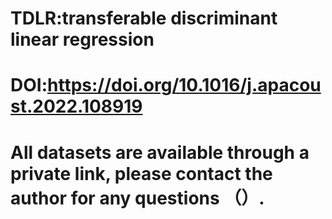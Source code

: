 # TDLR:transferable discriminant linear regression
# DOI:https://doi.org/10.1016/j.apacoust.2022.108919
# All datasets are available through a private link, please contact the author for any questions （）.
